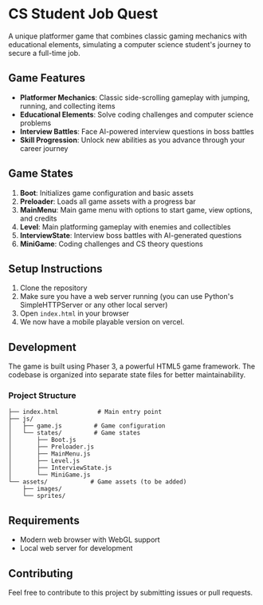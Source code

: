 # CS Student Job Quest

A unique platformer game that combines classic gaming mechanics with educational elements, simulating a computer science student's journey to secure a full-time job.

## Game Features

- **Platformer Mechanics**: Classic side-scrolling gameplay with jumping, running, and collecting items
- **Educational Elements**: Solve coding challenges and computer science problems
- **Interview Battles**: Face AI-powered interview questions in boss battles
- **Skill Progression**: Unlock new abilities as you advance through your career journey

## Game States

1. **Boot**: Initializes game configuration and basic assets
2. **Preloader**: Loads all game assets with a progress bar
3. **MainMenu**: Main game menu with options to start game, view options, and credits
4. **Level**: Main platforming gameplay with enemies and collectibles
5. **InterviewState**: Interview boss battles with AI-generated questions
6. **MiniGame**: Coding challenges and CS theory questions

## Setup Instructions

1. Clone the repository
2. Make sure you have a web server running (you can use Python's SimpleHTTPServer or any other local server)
3. Open `index.html` in your browser
4. We now have a mobile playable version on vercel.

## Development

The game is built using Phaser 3, a powerful HTML5 game framework. The codebase is organized into separate state files for better maintainability.

### Project Structure

```
├── index.html           # Main entry point
├── js/
│   ├── game.js         # Game configuration
│   └── states/         # Game states
│       ├── Boot.js
│       ├── Preloader.js
│       ├── MainMenu.js
│       ├── Level.js
│       ├── InterviewState.js
│       └── MiniGame.js
└── assets/            # Game assets (to be added)
    ├── images/
    └── sprites/
```

## Requirements

- Modern web browser with WebGL support
- Local web server for development

## Contributing

Feel free to contribute to this project by submitting issues or pull requests.
